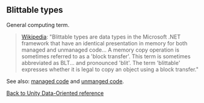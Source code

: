 ## Blittable types

General computing term.

> [Wikipedia](https://en.wikipedia.org/wiki/Blittable_types): "Blittable types are data types in the Microsoft .NET framework that have an identical presentation in memory for both managed and unmanaged code… A memory copy operation is sometimes referred to as a 'block transfer'. This term is sometimes abbreviated as BLT... and pronounced 'blit'. The term 'blittable' expresses whether it is legal to copy an object using a block transfer."

See also: [managed code](managed_code.md) and [unmanged code](unmanaged_code.md).

[Back to Unity Data-Oriented reference](index.md)